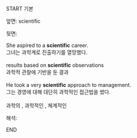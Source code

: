 START
기본

앞면:
scientific


뒷면:
<div>She aspired to a <strong>scientific</strong> career. </div><div><div>그녀는 과학계로 진출하기를 열망했다.</div></div><div><br></div><div><div>results based on <strong>scientific</strong> observations </div><div><div>과학적 관찰에 기반을 둔 결과</div></div></div><div><br></div><div><div>He took a very <strong>scientific</strong> approach to management. </div><div><div>그는 경영에 대해 대단히 과학적인 접근법을 썼다.</div></div></div><div><br></div><div>과학의 , 과학적인 , <span>체계적인</span></div>


해석:
<!--ID: 1746614454616-->
END
